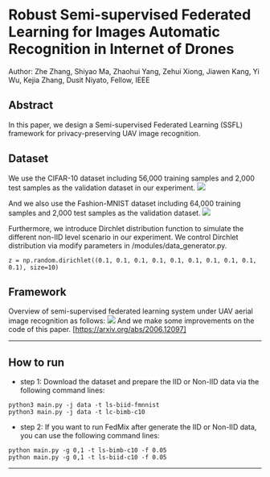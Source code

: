 # Robust Semi-supervised Federated Learning for Images Automatic Recognition in Internet of Drones
Author: Zhe Zhang, Shiyao Ma, Zhaohui Yang, Zehui Xiong, Jiawen Kang, Yi Wu, Kejia Zhang, Dusit Niyato, Fellow, IEEE
## Abstract
In this paper, we design a Semi-supervised Federated Learning (SSFL) framework for privacy-preserving UAV image recognition.
## Dataset
We use the CIFAR-10 dataset including 56,000 training samples and 2,000 test samples as the validation dataset in our experiment. 
![](https://storage.googleapis.com/kaggle-competitions/kaggle/3649/media/cifar-10.png)


And we also use the Fashion-MNIST dataset including 64,000 training samples and 2,000 test samples as the validation dataset.
![](https://codimd.xixiaoyao.cn/uploads/upload_9c41649d86cb07726c6b9d98dd6fbb8e.png)

Furthermore, we introduce Dirchlet distribution function to simulate the different non-IID level scenario in our experiment. We control Dirchlet distribution via modify parameters in  /modules/data_generator.py.
```python=
z = np.random.dirichlet((0.1, 0.1, 0.1, 0.1, 0.1, 0.1, 0.1, 0.1, 0.1, 0.1), size=10)
```
## Framework
Overview of semi-supervised federated learning system under UAV aerial image recognition as follows:
![](https://codimd.xixiaoyao.cn/uploads/upload_3c3742e69c1764df2a1647b7211acb31.jpg)
And we make some improvements on the code of this paper. [https://arxiv.org/abs/2006.12097]

----
## How to run
* step 1: Download the dataset and prepare the IID or Non-IID data via the following command lines:
```python=
python3 main.py -j data -t ls-biid-fmnnist
python3 main.py -j data -t lc-bimb-c10
```
* step 2: If you want to run FedMix after generate the IID or Non-IID data, you can use the following command lines:
```python=
python main.py -g 0,1 -t ls-bimb-c10 -f 0.05
python main.py -g 0,1 -t ls-biid-c10 -f 0.05
```

----

